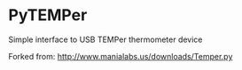 PyTEMPer
========

Simple interface to USB TEMPer thermometer device

Forked from: http://www.manialabs.us/downloads/Temper.py

